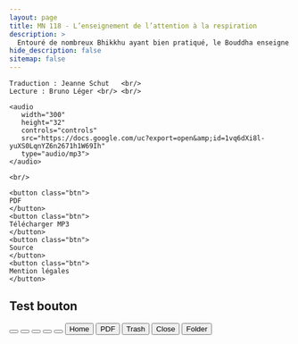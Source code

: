 ```yaml
---
layout: page
title: MN 118 - L’enseignement de l’attention à la respiration
description: >
  Entouré de nombreux Bhikkhu ayant bien pratiqué, le Bouddha enseigne la pleine conscience de la respiration en détail, montrant comment ils se rapportent aux quatre types de méditation de pleine conscience.
hide_description: false
sitemap: false
---
```


<div class="center">

    Traduction : Jeanne Schut   <br/>
    Lecture : Bruno Léger <br/> <br/>

    <audio
       width="300"
       height="32"
       controls="controls"
       src="https://docs.google.com/uc?export=open&amp;id=1vq6dXi8l-yuXS0LqnYZ6n2671h1W69Ih"
       type="audio/mp3">
    </audio>

    <br/>

    <button class="btn">
    PDF
    </button>
    <button class="btn">
    Télécharger MP3
    </button>
    <button class="btn">
    Source
    </button>
    <button class="btn">
    Mention légales
    </button>

</div>

## Test bouton


<button class="btn"><i class="fa fa-home"></i></button>
<button class="btn"><i class="fa fa-bars"></i></button>
<button class="btn"><i class="fa fa-trash"></i></button>
<button class="btn"><i class="fa fa-close"></i></button>
<button class="btn"><i class="fa fa-folder"></i></button>
<button class="btn"><i class="fa fa-home"></i> Home</button>
<button class="btn"><i class="far fa-file-pdf"></i> PDF </button>
<button class="btn"><i class="fa fa-trash"></i> Trash</button>
<button class="btn"><i class="fa fa-close"></i> Close</button>
<button class="btn"><i class="fa fa-folder"></i> Folder</button>

